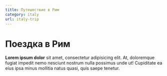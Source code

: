 ```yaml
---
title: Путешествие в Рим
category: italy
url: italy-trip
---
```


# Поездка в Рим

**Lorem ipsum dolor** sit amet, consectetur adipisicing elit. At, doloremque fugiat impedit nemo nesciunt nostrum nulla possimus unde ut! Cupiditate ea eius ipsa minus mollitia natus quasi, quis saepe tenetur.